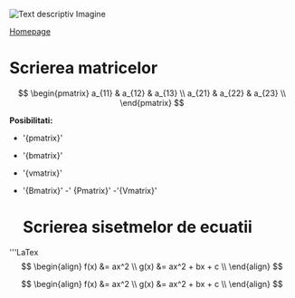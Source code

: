 ![Text descriptiv Imagine](https://metricop.com/cdn/shop/articles/trimble-total-station.jpg?v=1677673954)

<script async src="https://cdn.jsdelivr.net/npm/mathjax@2/MathJax.js?config=TeX-AMS_CHTML"></script>


[Homepage](index.md)

# Scrierea matricelor

$$
\begin{pmatrix}
a_{11} & a_{12} & a_{13} \\
a_{21} & a_{22} & a_{23} \\
\end{pmatrix}
$$

**Posibilitati:**

- '{pmatrix}'
- '{bmatrix}'
- '{vmatrix}'
-  '{Bmatrix}'
  -' {Pmatrix}'
  -'{Vmatrix}'

   # Scrierea sisetmelor de ecuatii
'''LaTex
$$
\begin{align}
f(x) &= ax^2 \\
g(x) &= ax^2 + bx + c \\
\end{align}
  $$
   
  $$
\begin{align}
f(x) &= ax^2 \\
g(x) &= ax^2 + bx + c \\
\end{align}
  $$




